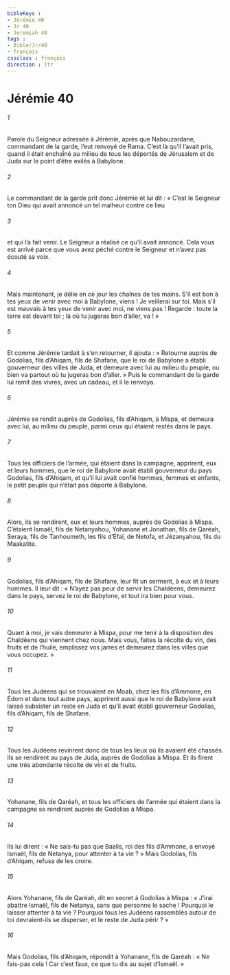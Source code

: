 ```yaml
---
bibleKeys : 
- Jérémie 40
- Jr 40
- Jeremiah 40
tags : 
- Bible/Jr/40
- français
cssclass : français
direction : ltr
---
```


# Jérémie 40

###### 1
Parole du Seigneur adressée à Jérémie, après que Nabouzardane, commandant de la garde, l’eut renvoyé de Rama. C’est là qu’il l’avait pris, quand il était enchaîné au milieu de tous les déportés de Jérusalem et de Juda sur le point d’être exilés à Babylone.
###### 2
Le commandant de la garde prit donc Jérémie et lui dit : « C’est le Seigneur ton Dieu qui avait annoncé un tel malheur contre ce lieu
###### 3
et qui l’a fait venir. Le Seigneur a réalisé ce qu’il avait annoncé. Cela vous est arrivé parce que vous avez péché contre le Seigneur et n’avez pas écouté sa voix.
###### 4
Mais maintenant, je délie en ce jour les chaînes de tes mains. S’il est bon à tes yeux de venir avec moi à Babylone, viens ! Je veillerai sur toi. Mais s’il est mauvais à tes yeux de venir avec moi, ne viens pas ! Regarde : toute la terre est devant toi ; là où tu jugeras bon d’aller, va ! »
###### 5
Et comme Jérémie tardait à s’en retourner, il ajouta : « Retourne auprès de Godolias, fils d’Ahiqam, fils de Shafane, que le roi de Babylone a établi gouverneur des villes de Juda, et demeure avec lui au milieu du peuple, ou bien va partout où tu jugeras bon d’aller. » Puis le commandant de la garde lui remit des vivres, avec un cadeau, et il le renvoya.
###### 6
Jérémie se rendit auprès de Godolias, fils d’Ahiqam, à Mispa, et demeura avec lui, au milieu du peuple, parmi ceux qui étaient restés dans le pays.
###### 7
Tous les officiers de l’armée, qui étaient dans la campagne, apprirent, eux et leurs hommes, que le roi de Babylone avait établi gouverneur du pays Godolias, fils d’Ahiqam, et qu’il lui avait confié hommes, femmes et enfants, le petit peuple qui n’était pas déporté à Babylone.
###### 8
Alors, ils se rendirent, eux et leurs hommes, auprès de Godolias à Mispa. C’étaient Ismaël, fils de Netanyahou, Yohanane et Jonathan, fils de Qaréah, Seraya, fils de Tanhoumeth, les fils d’Éfaï, de Netofa, et Jézanyahou, fils du Maakatite.
###### 9
Godolias, fils d’Ahiqam, fils de Shafane, leur fit un serment, à eux et à leurs hommes. Il leur dit : « N’ayez pas peur de servir les Chaldéens, demeurez dans le pays, servez le roi de Babylone, et tout ira bien pour vous.
###### 10
Quant à moi, je vais demeurer à Mispa, pour me tenir à la disposition des Chaldéens qui viennent chez nous. Mais vous, faites la récolte du vin, des fruits et de l’huile, emplissez vos jarres et demeurez dans les villes que vous occupez. »
###### 11
Tous les Judéens qui se trouvaient en Moab, chez les fils d’Ammone, en Édom et dans tout autre pays, apprirent aussi que le roi de Babylone avait laissé subsister un reste en Juda et qu’il avait établi gouverneur Godolias, fils d’Ahiqam, fils de Shafane.
###### 12
Tous les Judéens revinrent donc de tous les lieux où ils avaient été chassés. Ils se rendirent au pays de Juda, auprès de Godolias à Mispa. Et ils firent une très abondante récolte de vin et de fruits.
###### 13
Yohanane, fils de Qaréah, et tous les officiers de l’armée qui étaient dans la campagne se rendirent auprès de Godolias à Mispa.
###### 14
Ils lui dirent : « Ne sais-tu pas que Baalis, roi des fils d’Ammone, a envoyé Ismaël, fils de Netanya, pour attenter à ta vie ? » Mais Godolias, fils d’Ahiqam, refusa de les croire.
###### 15
Alors Yohanane, fils de Qaréah, dit en secret à Godolias à Mispa : « J’irai abattre Ismaël, fils de Netanya, sans que personne le sache ! Pourquoi le laisser attenter à ta vie ? Pourquoi tous les Judéens rassemblés autour de toi devraient-ils se disperser, et le reste de Juda périr ? »
###### 16
Mais Godolias, fils d’Ahiqam, répondit à Yohanane, fils de Qaréah : « Ne fais-pas cela ! Car c’est faux, ce que tu dis au sujet d’Ismaël. »
